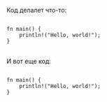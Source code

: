 Код делалет что-то:
<pre><code class="language-rust"> 
fn main() {
    println!("Hello, world!");
}
</code> </pre>
И вот еще код:
<pre><code class="language-rust"> 
fn main() {
    println!("Hello, world!");
}
</code> </pre>